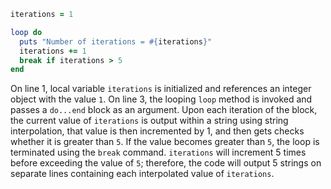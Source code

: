 ```Ruby
iterations = 1

loop do
  puts "Number of iterations = #{iterations}"
  iterations += 1
  break if iterations > 5
end
```

On line 1, local variable `iterations` is initialized and references an integer object with the value `1`. On line 3, the looping `loop` method is invoked and passes a `do...end` block as an argument. Upon each iteration of the block, the current value of `iterations` is output within a string using string interpolation, that value is then incremented by 1, and then gets checks whether it is greater than `5`. If the value becomes greater than `5`, the loop is terminated using the `break` command. `iterations` will increment 5 times before exceeding the value of `5`; therefore, the code will output 5 strings on separate lines containing each interpolated value of `iterations`.